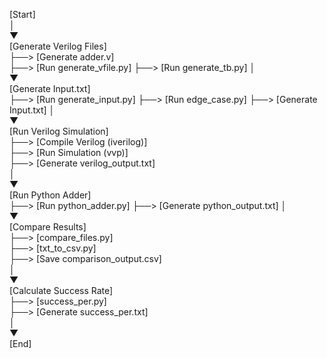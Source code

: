 
[Start]  
   │  
   ▼  
[Generate Verilog Files]  
   ├──> [Generate adder.v]  
   ├──> [Run generate_vfile.py]
   ├──> [Run generate_tb.py]
   │  
   ▼  
[Generate Input.txt]  
   ├──> [Run generate_input.py]
   ├──> [Run edge_case.py]
   ├──> [Generate Input.txt]
   │  
   ▼  
[Run Verilog Simulation]  
   ├──> [Compile Verilog (iverilog)]  
   ├──> [Run Simulation (vvp)]  
   ├──> [Generate verilog_output.txt]  
   │  
   ▼  
[Run Python Adder]  
   ├──> [Run python_adder.py] 
   ├──> [Generate python_output.txt] 
   │  
   ▼  
[Compare Results]  
   ├──> [compare_files.py]  
   ├──> [txt_to_csv.py]  
   ├──> [Save comparison_output.csv]  
   │  
   ▼  
[Calculate Success Rate]  
   ├──> [success_per.py]  
   ├──> [Generate success_per.txt]  
   │  
   ▼  
[End]  
